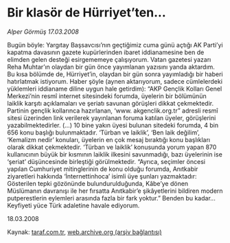 # Bir klasör de Hürriyet’ten...

*Alper Görmüş 17.03.2008*

<div class="yazi">Bugün böyle: Yargıtay Başsavcısı’nın geçtiğimiz cuma günü açtığı AK Parti’yi kapatma davasının gazete kupürlerinden ibaret iddianamesine ben de elimden gelen desteği esirgememeye çalışıyorum. Vatan gazetesi yazarı Reha Muhtar’ın olaydan bir gün önce yayımlanan yazısını yanda aktardım. Bu kısa bölümde de, Hürriyet’in, olaydan bir gün sonra yayımladığı bir haberi hatırlatmak istiyorum. Haber şöyle (aynen aktarıyorum, sadece cümlelerdeki yüklemleri iddianame diline uygun hale getirdim):
“AKP Gençlik Kolları Genel Merkezi’nin resmî internet sitesindeki forumda, üyelerin bir bölümünün laiklik karşıtı açıklamaları ve şeriatı savunan görüşleri dikkat çekmektedir. Partinin gençlik kollarınca hazırlanan, ‘www. akgenclik.org.tr” adresli resmî sitesi üzerinden link verilerek yayınlanan foruma katılan üyeler, görüşlerini yazabilmektedirler. (...) 10 bine yakın üyesi bulunan sitedeki forumda, 4 bin 656 konu başlığı bulunmaktadır. ‘Türban ve laiklik’, ‘Ben laik değilim’, ‘Kemalizm nedir’ konuları, üyelerin en çok mesaj bıraktığı konu başlıkları olarak dikkat çekmektedir. ‘Türban ve laiklik’ konusunda yorum yapan 870 kullanıcının büyük bir kısmının laiklik ilkesini savunmadığı, bazı üyelerinin ise ‘şeriat’ düşüncesinde birleştiği görülmektedir.
“Ayrıca, seçimler öncesi yapılan Cumhuriyet mitinglerinin de konu olduğu forumda, Anıtkabir ziyaretleri hakkında ‘İnternettinhoca’ isimli üye şunları yazmaktadır: Gösterilen tepki gözönünde bulundurulduğunda, Kâbe’ye dönen Müslümanın davranışı ile her fırsatta Anıtkabir’e şikâyetlerini bildiren modern putperestlerin eylemleri arasında fazla bir fark yoktur.”
Benden bu kadar... Keyfiyeti yüce Türk adaletine havale ediyorum.

18.03.2008</div>

Kaynak: [taraf.com.tr](http://www.taraf.com.tr:80/alper-gormus/makale-bir-klasor-de-hurriyetten.htm), [web.archive.org (arşiv bağlantısı)](http://web.archive.org/web/20101115130520/http://www.taraf.com.tr:80/alper-gormus/makale-bir-klasor-de-hurriyetten.htm)
